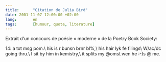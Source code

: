 ```yaml
---
title:      "Citation de Julia Bird"
date: 2001-11-07 12:00:00 +02:00
lang:       en
tags:       [humour, quote, literature]
---
```


Extrait d'un concours de poésie « moderne » de la Poetry Book Society:

14: a txt msg pom.\\
his is r bunsn brnr bl%,\\
his hair lyk fe filings\\
W/ac/dc going thru.\\
I sit by him in kemistry,\\
it splits my @oms\\
wen he :-)s @ me.
